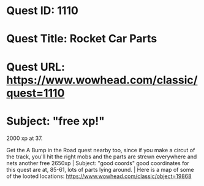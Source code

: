 # Quest ID: 1110
# Quest Title: Rocket Car Parts
# Quest URL: https://www.wowhead.com/classic/quest=1110
# Subject: "free xp!"
2000 xp at 37.

Get the A Bump in the Road quest nearby too, since if you make a circut of the track, you'll hit the right mobs and the parts are strewn everywhere and nets another free 2650xp | Subject: "good coords"
good coordinates for this quest are at,
85-61, lots of parts lying around. | Here is a map of some of the looted locations: https://www.wowhead.com/classic/object=19868